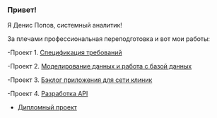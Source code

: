 ### Привет!

Я Денис Попов, системный аналитик!

За плечами профессиональная переподготовка и вот мои работы:

-Проект 1.  [Спецификация требований](https://github.com/DSPopov11/Project-1)

-Проект 2.  [Моделирование данных и работа с базой данных ](https://github.com/DSPopov11/Project-2/blob/main/README.md)

-Проект 3.  [Бэклог приложения для сети клиник](https://github.com/DSPopov11/Project-3/blob/main/README.md)

-Проект 4.  [Разработка API](https://github.com/DSPopov11/Project-4)

- [Дипломный проект](https://github.com/DSPopov11/Diplom)
